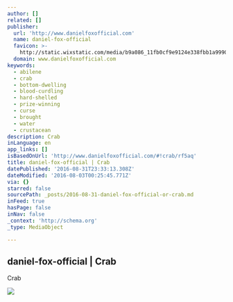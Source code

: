 ```yaml
---
author: []
related: []
publisher:
  url: 'http://www.danielfoxofficial.com'
  name: daniel-fox-official
  favicon: >-
    http://static.wixstatic.com/media/b9a086_11fb0cf9e9124e338fbb1a9990bc16f3.png/v1/fill/w_16%2Ch_16%2Clg_1/b9a086_11fb0cf9e9124e338fbb1a9990bc16f3.png
  domain: www.danielfoxofficial.com
keywords:
  - abilene
  - crab
  - bottom-dwelling
  - blood-curdling
  - hard-shelled
  - prize-winning
  - curse
  - brought
  - water
  - crustacean
description: Crab
inLanguage: en
app_links: []
isBasedOnUrl: 'http://www.danielfoxofficial.com/#!crab/rf5aq'
title: daniel-fox-official | Crab
datePublished: '2016-08-31T23:33:13.308Z'
dateModified: '2016-08-03T00:25:45.771Z'
via: {}
starred: false
sourcePath: _posts/2016-08-31-daniel-fox-official-or-crab.md
inFeed: true
hasPage: false
inNav: false
_context: 'http://schema.org'
_type: MediaObject

---
```

<article style=""><h1>daniel-fox-official | Crab</h1><p>Crab</p><img src="https://static.wixstatic.com/media/b9a086_11fb0cf9e9124e338fbb1a9990bc16f3.png" /></article>